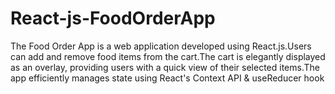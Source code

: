 # React-js-FoodOrderApp
The Food Order App is a web application developed using React.js.Users can add and remove food items from the cart.The cart is elegantly displayed as an overlay, providing users with a quick view of their selected items.The app efficiently manages state using React's Context API &amp; useReducer hook
